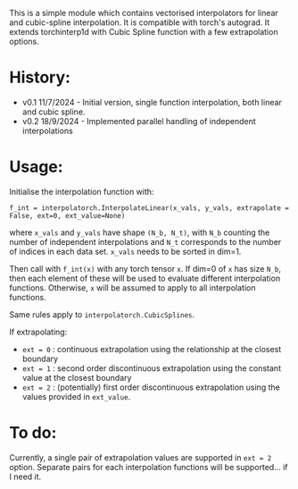 This is a simple module which contains vectorised interpolators for linear and cubic-spline interpolation. It is compatible with torch's autograd. It extends torchinterp1d with Cubic Spline function with a few extrapolation options.


# History: 

- v0.1    11/7/2024 - Initial version, single function interpolation, both linear and cubic spline.
- v0.2    18/9/2024 - Implemented parallel handling of independent interpolations

# Usage: 
Initialise the interpolation function with:

    f_int = interpolatorch.InterpolateLinear(x_vals, y_vals, extrapolate = False, ext=0, ext_value=None)

where `x_vals` and `y_vals` have shape `(N_b, N_t)`, with `N_b` counting the number of independent interpolations and `N_t` corresponds to the number of indices in each data set. `x_vals` needs to be sorted in dim=1. 

Then call with `f_int(x)` with any torch tensor `x`. If dim=0 of `x` has size `N_b`, then each element of these will be used to evaluate different interpolation functions. Otherwise, `x` will be assumed to apply to all interpolation functions. 

Same rules apply to `interpolatorch.CubicSplines`. 

If extrapolating:
- `ext = 0` : continuous extrapolation using the relationship at the closest boundary
- `ext = 1` : second order discontinuous extrapolation using the constant value at the closest boundary
- `ext = 2` : (potentially) first order discontinuous extrapolation using the values provided in `ext_value`.

# To do:
Currently, a single pair of extrapolation values are supported in `ext = 2` option. Separate pairs for each interpolation functions will be supported... if I need it.
